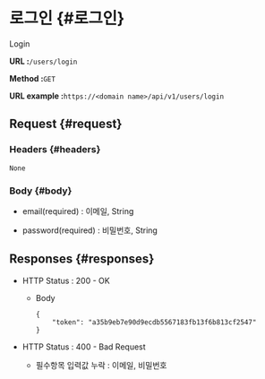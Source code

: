 # 로그인 {#로그인}

Login

**URL :**`/users/login`

**Method :**`GET`

**URL example :**`https://<domain name>/api/v1/users/login`

## Request {#request}

### Headers {#headers}

`None`

### Body {#body}

* email\(required\) : 이메일, String

* password\(required\) : 비밀번호, String

## Responses {#responses}

* HTTP Status : 200 - OK

  * Body

    ```
    {
        "token": "a35b9eb7e90d9ecdb5567183fb13f6b813cf2547"
    }
    ```

* HTTP Status : 400 - Bad Request

  * 필수항목 입력값 누락 : 이메일, 비밀번호



